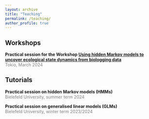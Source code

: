 ```yaml
---
layout: archive
title: "Teaching"
permalink: /teaching/
author_profile: true
---
```


## Workshops
**Practical session for the Workshop [Using hidden Markov models to uncover ecological state dynamics from biologging data](https://bls8tokyo.net/workshop/)**<br>
<span style="color:grey">Tokio, March 2024</span>


## Tutorials

**Practical session on hidden Markov models (HMMs)**<br>
<span style="color:grey">Bielefeld University, summer term 2024</span>

**Practical session on generalised linear models (GLMs)**<br>
<span style="color:grey">Bielefeld University, winter term 2023/2024</span>
